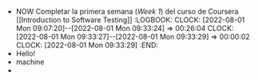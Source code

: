 - NOW Completar la primera semana (*Week 1*) del curso de Coursera [[Introduction to Software Testing]]
  :LOGBOOK:
  CLOCK: [2022-08-01 Mon 09:07:20]--[2022-08-01 Mon 09:33:24] =>  00:26:04
  CLOCK: [2022-08-01 Mon 09:33:27]--[2022-08-01 Mon 09:33:29] =>  00:00:02
  CLOCK: [2022-08-01 Mon 09:33:29]
  :END:
- Hello!
- machine
-